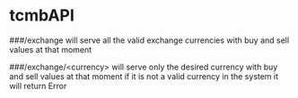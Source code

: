 # tcmbAPI


###/exchange
will serve all the valid exchange currencies with buy and sell values at that moment

###/exchange/\<currency>
will serve only the desired currency with buy and sell values at that moment
if it is not a valid currency in the system it will return Error
